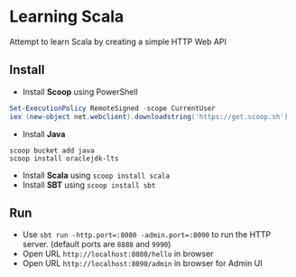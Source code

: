 # Learning Scala

Attempt to learn Scala by creating a simple HTTP Web API

## Install

- Install **Scoop** using PowerShell
```powershell
Set-ExecutionPolicy RemoteSigned -scope CurrentUser
iex (new-object net.webclient).downloadstring('https://get.scoop.sh')
```
- Install **Java**
```
scoop bucket add java
scoop install oraclejdk-lts
```
- Install **Scala** using `scoop install scala`
- Install **SBT** using `scoop install sbt`

## Run

- Use `sbt run -http.port=:8080 -admin.port=:8090` to run the HTTP server. (default ports are `8888` and `9990`)
- Open URL `http://localhost:8080/hello` in browser
- Open URL `http://localhost:8090/admin` in browser for Admin UI